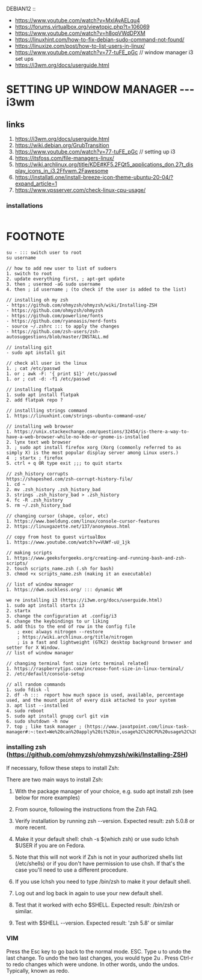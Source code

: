 DEBIAN12 ::

- https://www.youtube.com/watch?v=MxIAyAELqu4
- https://forums.virtualbox.org/viewtopic.php?t=106069
- https://www.youtube.com/watch?v=h8opVWdDPXM
- https://linuxhint.com/how-to-fix-debian-sudo-command-not-found/
- https://linuxize.com/post/how-to-list-users-in-linux/
- https://www.youtube.com/watch?v=77-tuFE_pGc // window manager i3 set ups
- https://i3wm.org/docs/userguide.html

# SETTING UP WINDOW MANAGER --- i3wm

## links

1. https://i3wm.org/docs/userguide.html
2. https://wiki.debian.org/GrubTransition
3. https://www.youtube.com/watch?v=77-tuFE_pGc // setting up i3
4. https://itsfoss.com/file-managers-linux/
5. https://wiki.archlinux.org/title/KDE#KF5.2FQt5_applications_don.27t_display_icons_in_i3.2Ffvwm.2Fawesome
6. https://installati.one/install-breeze-icon-theme-ubuntu-20-04/?expand_article=1
7. https://www.vpsserver.com/check-linux-cpu-usage/

### installations

```

```

# FOOTNOTE

```
su - ::: switch user to root
su username

// how to add new user to list of sudoers
1. switch to root
2. update everything first, ; apt-get update
3. then ; usermod -aG sudo username
4. then ; id username ; (to check if the user is added to the list)

// installing oh my zsh
- https://github.com/ohmyzsh/ohmyzsh/wiki/Installing-ZSH
- https://github.com/ohmyzsh/ohmyzsh
- https://github.com/powerline/fonts
- https://github.com/ryanoasis/nerd-fonts
- source ~/.zshrc ::: to apply the changes
- https://github.com/zsh-users/zsh-autosuggestions/blob/master/INSTALL.md

// installing git
- sudo apt install git

// check all user in the linux
1. ; cat /etc/passwd
1. or ; awk -F: '{ print $1}' /etc/passwd
1. or ; cut -d: -f1 /etc/passwd

// installing flatpak
1. sudo apt install flatpak
2. add flatpak repo ?

// installling strings command
1. https://linuxhint.com/strings-ubuntu-command-use/

// installing web browser
1. https://unix.stackexchange.com/questions/32454/is-there-a-way-to-have-a-web-browser-while-no-kde-or-gnome-is-installed
2. lynx text web browser
3. ; sudo apt install firefox xorg (Xorg (commonly referred to as simply X) is the most popular display server among Linux users.)
4  ; startx ; firefox
5. ctrl + q OR type exit ;;; to quit startx

// zsh_history corrupts
https://shapeshed.com/zsh-corrupt-history-file/
1. cd ~
2. mv .zsh_history .zsh_history_bad
3. strings .zsh_history_bad > .zsh_history
4. fc -R .zsh_history
5. rm ~/.zsh_history_bad

// changing cursor (shape, color, etc)
1. https://www.baeldung.com/linux/console-cursor-features
2. https://linuxgazette.net/137/anonymous.html

// copy from host to guest virtualBox
1. https://www.youtube.com/watch?v=VUWf-uU_1jk

// making scripts
1. https://www.geeksforgeeks.org/creating-and-running-bash-and-zsh-scripts/
2. touch scripts_name.zsh (.sh for bash)
3. chmod +x scripts_name.zsh (making it an executable)

// list of window manager
1. https://dwm.suckless.org/ ::: dynamic WM

we re installing i3 (https://i3wm.org/docs/userguide.html)
1. sudo apt install startx i3
2. startx
3. change the configuration at .config/i3
4. change the keybindings to ur liking
5. add this to the end of row in the config file
    ; exec always nitrogen --restore
    ; https://wiki.archlinux.org/title/nitrogen
    ; is a fast and lightweight (GTK2) desktop background browser and setter for X Window.
// list of window manager

// changing terminal font size (etc terminal related)
1. https://raspberrytips.com/increase-font-size-in-linux-terminal/
2. /etc/default/console-setup

// all random commands
1. sudo fdisk -l
2. df -h :::  report how much space is used, available, percentage used, and the mount point of every disk attached to your system
3. apt list --installed
4. sudo reboot
5. sudo apt install gnupg curl git vim
6. sudo shutdown -h now
7. top ; like task manager ; (https://www.javatpoint.com/linux-task-manager#:~:text=We%20can%20apply%20it%20in,usage%2C%20CPU%20usage%2C%20etc.)

```

### installing zsh (https://github.com/ohmyzsh/ohmyzsh/wiki/Installing-ZSH)

If necessary, follow these steps to install Zsh:

There are two main ways to install Zsh:

1. With the package manager of your choice, e.g. sudo apt install zsh (see below for more examples)
2. From source, following the instructions from the Zsh FAQ.
3. Verify installation by running zsh --version. Expected result: zsh 5.0.8 or more recent.

4. Make it your default shell: chsh -s $(which zsh) or use sudo lchsh $USER if you are on Fedora.

5. Note that this will not work if Zsh is not in your authorized shells list (/etc/shells) or if you don't have permission to use chsh. If that's the case you'll need to use a different procedure.
6. If you use lchsh you need to type /bin/zsh to make it your default shell.
7. Log out and log back in again to use your new default shell.

8. Test that it worked with echo $SHELL. Expected result: /bin/zsh or similar.

9. Test with $SHELL --version. Expected result: 'zsh 5.8' or similar

### VIM

Press the Esc key to go back to the normal mode. ESC.
Type u to undo the last change.
To undo the two last changes, you would type 2u .
Press Ctrl-r to redo changes which were undone. In other words, undo the undos. Typically, known as redo.
